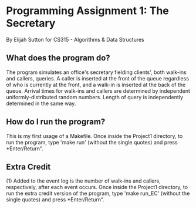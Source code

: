 # Programming Assignment 1: The Secretary
By Elijah Sutton for CS315 - Algorithms & Data Structures

## What does the program do?
The program simulates an office's secretary fielding clients', both walk-ins and callers, queries. A caller is inserted at the front of the queue regardless of who is currently at the front, and a  walk-in is inserted at the back of the queue. Arrival times for walk-ins and callers are determined by independent uniformly-distributed random numbers. Length of query is independently determined in the same way.

## How do I run the program?
This is my first usage of a Makefile. Once inside the Project1 directory, to run the program, type 'make run' (without the single quotes) and press *Enter/Return".

## Extra Credit
(1) Added to the event log is the number of walk-ins and callers, respectively, after each event occurs. 
Once inside the Project1 directory, to run the extra credit version of the program, type 'make run_EC' (without the single quotes) and press *Enter/Return".
